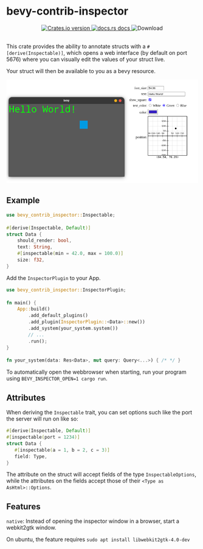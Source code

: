 # bevy-contrib-inspector

<div align="center">
  <!-- Crates version -->
  <a href="https://crates.io/crates/bevy-contrib-inspector">
    <img src="https://img.shields.io/crates/v/bevy-contrib-inspector.svg?style=flat-square"
    alt="Crates.io version" />
  </a>
  <!-- docs.rs docs -->
  <a href="https://docs.rs/bevy-contrib-inspector">
    <img src="https://img.shields.io/badge/docs-latest-blue.svg?style=flat-square"
      alt="docs.rs docs" />
  </a>
  <!-- License -->
    <img src="https://img.shields.io/crates/l/bevy-contrib-inspector?style=flat-square"
      alt="Download" />
</div>
<br/>

This crate provides the ability to annotate structs with a `#[derive(Inspectable)]`,
which opens a web interface (by default on port 5676) where you can visually edit the values of your struct live.

Your struct will then be available to you as a bevy resource.

<img src="./docs/demo.png" alt="Your image title" width="600"/>

## Example
```rust
use bevy_contrib_inspector::Inspectable;

#[derive(Inspectable, Default)]
struct Data {
    should_render: bool,
    text: String,
    #[inspectable(min = 42.0, max = 100.0)]
    size: f32,
}
```
Add the `InspectorPlugin` to your App.
```rust
use bevy_contrib_inspector::InspectorPlugin;

fn main() {
    App::build()
        .add_default_plugins()
        .add_plugin(InspectorPlugin::<Data>::new())
        .add_system(your_system.system())
        // ...
        .run();
}

fn your_system(data: Res<Data>, mut query: Query<...>) { /* */ }
```
To automatically open the webbrowser when starting, run your program using `BEVY_INSPECTOR_OPEN=1 cargo run`.

## Attributes
When deriving the `Inspectable` trait, you can set options such like the port the server will run on like so:
```rust
#[derive(Inspectable, Default)]
#[inspectable(port = 1234)]
struct Data {
   #[inspectable(a = 1, b = 2, c = 3)]
   field: Type,
}
```
The attribute on the struct will accept fields of the type `InspectableOptions`,
while the attributes on the fields accept those of their `<Type as AsHtml>::Options`.

## Features
`native`: Instead of opening the inspector window in a browser, start a webkit2gtk window.

On ubuntu, the feature requires `sudo apt install libwebkit2gtk-4.0-dev`
